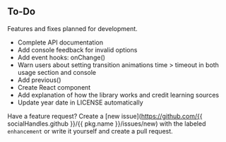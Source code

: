 ## To-Do

Features and fixes planned for development.

-  Complete API documentation
-  Add console feedback for invalid options
-  Add event hooks: onChange()
-  Warn users about setting transition animations time > timeout in both usage section and console
-  Add previous()
-  Create React component
-  Add explanation of how the library works and credit learning sources
-  Update year date in LICENSE automatically

Have a feature request? Create a [new issue](https://github.com/{{ socialHandles.github }}/{{ pkg.name }}/issues/new) with the labeled `enhancement` or write it yourself and create a pull request.
